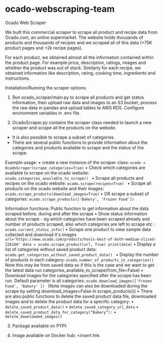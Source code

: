 # ocado-webscraping-team

Ocado Web Scraper

We built this commercial scraper to scrape all product and recipe data from Ocado.com, an online supermarket. The website holds thousands of products and thousands of recipes and we scraped all of this data (+75K product pages and +2k recipe pages).

For each product, we obtained almost all the information contained within the product page. For example price, description, ratings, images and whether the product was out of stock.
Similarly for each recipe, we obtained information like description, rating, cooking time, ingredients and instructions.

Installation/Running the scraper options:


1) Run ocado_scraper/main.py to scrape all products and get status information, then upload raw data and images to an S3 bucket, process the raw data in pandas and upload tables to AWS RDS. Configure environment variables in .env file. 

2) OcadoScraper.py contains the scraper class needed to launch a new scraper and scrape all the products on the website. 
 - It is also possible to scrape a subset of categories.
 - There are several public functions to provide information about the categories and products available to scrape and the status of the scrape.


Example usage: 
	•	create a new instance of the scraper class: 
     	``` ocado = OcadoScraper(scrape_categories=True) ```
	•	Check which categories are available to scrape on the ocado website: 
     	```ocado.categories_available_to_scrape() ```
	•	Scrape all products and recipes on the ocado website: 
     	```ocado.scrape(recipes=True) ```
	•	Scrape all products on the ocado website and their images: 
     	```ocado.scrape_products(download_images=True)```
	•	OR scrape a subset of categories: 
     	```ocado.scrape_products(['Bakery', 'Frozen Food'])```

Information functions:
Public function to get information about the data scraped before, during and after the scrape
	•	Show status information about the scrape - eg which categories have been scraped already and number of products scraped, also which categories are left to scrape etc : ```ocado.current_status_info()```
	•	Scrape one product to view sample data collected and download it's images
		```url='https://www.ocado.com/products/hovis-best-of-both-medium-sliced-226160'
		   data = ocado.scrape_product(url, True)
		   print(data)```
	•	Display a list of categories without saved product data: ```ocado.get_categories_without_saved_product_data() ```
	•	Display the number of products in each category: ```ocado.number_of_products_in_categories() ``` Note this may be from saved data so if this is the  		     case and we want to get the latest data run categories_available_to_scrape(from_file=False)
	•	Download images for the categories specified after the scrape has been run. Default parameter is all categories: 
	        ```ocado.download_images(['Frozen Food', 'Bakery' ]) ``` (Note images can also be downloaded during the scrape by setting download_images=False in 		   scrape_products())
	•	There are also public functions to delete the saved product data file, downloaded images and to delete the product data for a specific category:
	•	```delete_saved_product_data()```
	•	```delete_saved_category_url_data```
	•	```delete_saved_product_data_for_category(“Bakery”):```
	•	```delete_downloaded_images()```


3) Package available on PYPI:  <insert link>

4) Image available on Docker hub: <insert link







